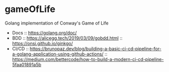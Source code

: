 # gameOfLife
Golang implementation of Conway's Game of Life

- Docs :: https://golang.org/doc/
- BDD :: https://alicegg.tech/2019/03/09/gobdd.html :: https://onsi.github.io/ginkgo/
- CI/CD :: https://brunopaz.dev/blog/building-a-basic-ci-cd-pipeline-for-a-golang-application-using-github-actions/ :: https://medium.com/bettercode/how-to-build-a-modern-ci-cd-pipeline-5faa01891a5b

